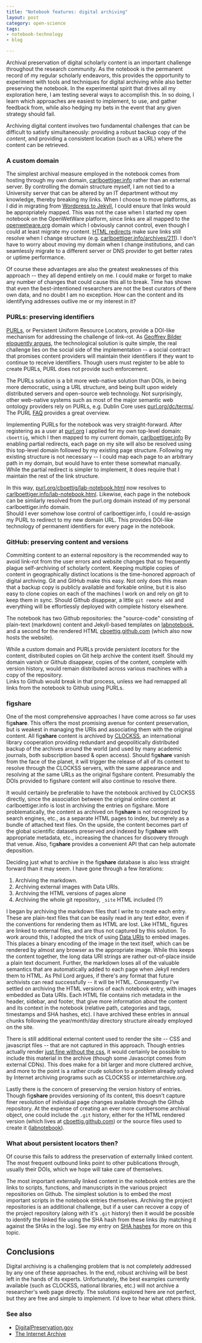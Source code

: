 ```yaml
---
title: "Notebook features: digital archiving"
layout: post
category: open-science
tags: 
- notebook-technology
- blog

---
```




Archival preservation of digital scholarly content is an important
challenge throughout the research community.  As the notebook is the
permanent record of my regular scholarly endeavors, this provides
the opportunity to experiment with tools and techniques for digital
archiving while also better preserving the notebook. In the experimental
spirit that drives all my exploration here, I am testing several ways
to accomplish this.  In so doing, I learn which approaches are easiest
to implement, to use, and gather feedback from, while also hedging my
bets in the event that any given strategy should fail.


Archiving digital content involves two fundamental challenges that can
be difficult to satisfy simultaneously: providing a robust backup copy
of the _content_, and providing a consistent location (such as a URL)
where the content can be retrieved.  

### A custom domain

The simplest archival measure employed in the notebook comes from hosting
through my own domain, [carlboettiger.info](http://carlboettiger.info)
rather than an external server.  By controlling the domain structure
myself, I am not tied to a University server that can be altered
by an IT department without my knowledge, thereby breaking my links.
When I choose to move platforms, as I did in migrating from [Wordpress to
Jekyll](/2012/09/19/migrating-from-wordpress-to-jekyll.html),
I could ensure that links would be appropriately mapped.
This was not the case when I started my open notebook on
the OpenWetWare platform, since links are all mapped to the
[openwetware.org](http://openwetware.org) domain which I obviously
cannot control, even though I could at least migrate my content.  [HTML
redirects](https://github.com/cboettig/labnotebook/blob/8481569132142c850e585a2fc8c12a671527cd4f/_plugins/redirects.rb)
make sure links still resolve when I change structure (e.g.
[carlboettiger.info/archives/211](/archives/211)).
I don't have to worry about moving my domain when I change institutions,
and can seamlessly migrate to a different server or DNS provider to get
better rates or uptime performance.

Of course these advantages are also the greatest weaknesses of this
approach -- they all depend entirely on me. I could make or forget to make
any number of changes that could cause this all to break.  Time has shown
that even the best-intentioned researchers are not the best curators of
there own data, and no doubt I am no exception. How can the content and
its identifying addresses outlive me or my interest in it?


### PURLs: preserving identifiers

[PURLs](http://purl.org), or Persistent Uniform Resource Locators,
provide a DOI-like mechanism for addressing the challenge of link-rot.  As [Geoffrey Bilder eloquently
argues](http://blogs.plos.org/mfenner/2009/02/17/interview_with_geoffrey_bilder/),
the technological solution is quite simple, the real challenge lies on
the social side of the implementation -- a social contract that promises 
content providers will maintain their identifiers if they want to continue
to receive identifiers.  Though users must register to be able to create 
PURLs, PURL does not provide such enforcement.  

The PURLs solution is a bit more web-native solution than DOIs, in being
more democratic, using a URL structure, and being built upon widely distributed 
servers and open-source web technology.  Not surprisingly, other web-native
systems such as most of the major semantic web ontology providers rely on 
PURLs, e.g. Dublin Core uses [purl.org/dc/terms/](http://purl.org/dc/terms/).
The PURL [FAQ](http://purl.oclc.org/docs/faq.html) provides a great overview.

Implementing PURLs for the notebook was very straight-forward.  After registering
as a user at [purl.org](http://purl.org) I applied for my own top-level domain:
`cboettig`, which I then mapped to my current domain, [carlboettiger.info](http://carlboettiger.info)
By enabling partial redirects, each page on my site will also be resolved using 
this top-level domain followed by my existing page structure.  Following my existing
structure is not necessary -- I could map each page to an arbitrary path in my domain, but 
would have to enter these somewhat manually.  While the partial redirect is simpler to 
implement, it does require that I maintain the rest of the link structure.  


In this way, [purl.org/cboettig/lab-notebook.html](http://purl.org/cboettig/lab-notebook.html) now 
resolves to [carlboettiger.info/lab-notebook.html](http://carlboettiger.info/lab-notebook.html).
Likewise, each page in the notebook can be similarly resolved from the purl.org
domain instead of my personal carlboettiger.info domain.  
Should I ever somehow lose control of carlboettiger.info, I could re-assign my PURL
to redirect to my new domain URL.  This provides DOI-like technology
of permanent identifiers for every page in the notebook.  



### GitHub: preserving content and versions

Committing content to an external repository is the recommended way
to avoid link-rot from the user errors and website changes that so
frequently plague self-archiving of scholarly content. Keeping multiple
copies of content in geographically distinct locations is the time-honored
approach of digital archiving.  Git and GitHub make this easy.  Not only
does this mean that a backup copy is publicly available and forkable
online, but it is also easy to clone copies on each of the machines I
work on and rely on git to keep them in sync.  Should Github disappear,
a little `git remote add` and everything will be effortlessly deployed
with complete history elsewhere.


The notebook has two Github repositories: the "source-code" consisting of plain-text
(markdown) content and Jekyll-based templates on [labnotebook](http://github.com/cboettig/labnotebook), 
and a second for the rendered HTML [cboettig.github.com](http://github.com/cboettig/cboettig.github.com)
(which also now hosts the website). 


While a custom domain and PURLs provide persistent _locators_ for the content,
distributed copies on Git help archive the content itself.  Should my domain 
vanish or Github disappear, copies of the content, complete with version history,
would remain distributed across various machines with a copy of the repository.  
Links to Github would break in that process, unless we had remapped 
all links from the notebook to Github using PURLs. 



### fig**share**

One of the most comprehensive approaches I have come across so far
uses fig**share**. This offers the most promising avenue for content
preservation, but is weakest in managing the URIs and associating them
with the original content.  All fig**share** content is archived by
[CLOCKSS](http://clockss.org), an international library cooperation
providing redundant and geopolitically distributed backup of the archives
around the world (and used by many academic journals, both subscription
based & open access).  Should fig**share** vanish from the face of the
planet, it will trigger the release of all of its content to resolve
through the CLOCKSS servers, with the same appearance and resolving at
the same URLs as the original figshare content.  Presumably the DOIs
provided to figshare content will also continue to resolve there.

It would certainly be preferable to have the notebook archived by CLOCKSS
directly, since the association between the original online content
at carlboettiger.info is lost in archiving the entries on figshare.
More problematically, the content as archived on fig**share** is not
recognized by search engines, etc., as a separate HTML pages to index,
but merely as a bundle of attached text files. On the upside, the content
becomes part of the global scientific datasets preserved and indexed by
fig**share** with appropriate metadata, etc., increasing the chances for
discovery through that venue. Also, fig**share** provides a convenient
API that can help automate deposition.

Deciding just what to archive in the fig**share** database is also less
straight forward than it may seem.  I have gone through a few iterations:

1. Archiving the markdown.  
2. Archiving external images with Data URIs.  
3. Archiving the HTML versions of pages alone
4. Archiving the whole git repository, `_site` HTML included (?)

I began by archiving the markdown files that I write to create each entry.
These are plain-text files that can be easily read in any text editor,
even if the conventions for rendering them as HTML are lost.  Like HTML,
figures are linked to external files, and are thus not captured by
this solution.  To work around this, I adopted the trick of using [Data
URIs](http://carlboettiger.info/2013/01/24/Data-URIs-for-image-archives.html)
to embed images.  This places a binary encoding of the image
in the text itself, which can be rendered by almost any browser as the
appropriate image.  While this keeps the content together, the long
data URI strings are rather out-of-place inside a plain text document.
Further, the markdown loses all of the valuable semantics that are
automatically added to each page when Jekyll renders them to HTML. As
Phil Lord argues, if there's any format that future archivists can read
successfully -- it will be HTML. Consequently I've settled on archiving
the HTML versions of each notebook entry, with images embedded as Data
URIs.  Each HTML file contains rich metadata in the header, sidebar,
and footer, that give more information about the content and its context
in the notebook (relative path, categories and tags, timestamps and SHA
hashes, etc). I have archived these entries in annual chunks following
the year/month/day directory structure already employed on the site.

There is still additional external content used to render the
site -- CSS and javascript files -- that are not captured in this
approach. Though entries actually render [just fine without the css](),
it would certainly be possible to include this material in the archive
(though some Javascript comes from external CDNs).  This does make for a
bit larger and more cluttered archive, and more to the point is a rather
crude solution to a problem already solved by Internet archiving programs
such as CLOCKSS or internetarchive.org.


Lastly there is the concern of preserving the version history of
entries.  Though fig**share** provides versioning of its content,
this doesn't capture finer resolution of individual page changes
available through the Github repository.  At the expense of creating
an ever more cumbersome archival object, one could include the
`.git` history, either for the HTML rendered version (which lives at
[cboettig.github.com](https://github.com/cboettig/cboettig.github.com/))
or the source files used to create it
([labnotebook](https://github.com/cboettig/labnotebook)).


### What about persistent locators then?

Of course this fails to address the preservation of externally
linked content. The most frequent outbound links point to other
publications through, usually their DOIs, which we hope will take care of
themselves. 


The most important externally linked content in the notebook entries are the links to
scripts, functions, and manuscripts in the various project repositories
on Github.  The simplest solution is to embed the most important scripts
in the notebook entries themselves.  Archiving the project repositories
is an additional challenge, but if a user can recover a copy of the
project repository (along with it's `.git` history) then it would be
possible to identify the linked file using the SHA hash from these
links (by matching it against the SHAs in the log).  See my entry on
[SHA hashes](/2013/05/03/notebook-features-hashes-providing-an-immutable-and-verifiable-research-record.html)
for more on this topic. 


## Conclusions

Digital archiving is a challenging problem that is not completely
addressed by any one of these approaches.  In the end, robust archiving
will be best left in the hands of its experts.  Unfortunately, the best
examples currently available (such as CLOCKSS, national libraries, etc.)
will not archive a researcher's web page directly.  The solutions explored
here are not perfect, but they are free and simple to implement. I'd 
love to hear what others think.  


### See also 

* [DigitalPreservation.gov](http://www.digitalpreservation.gov/ndsa/)
* [The Internet Archive](http://internetarchive.org)
